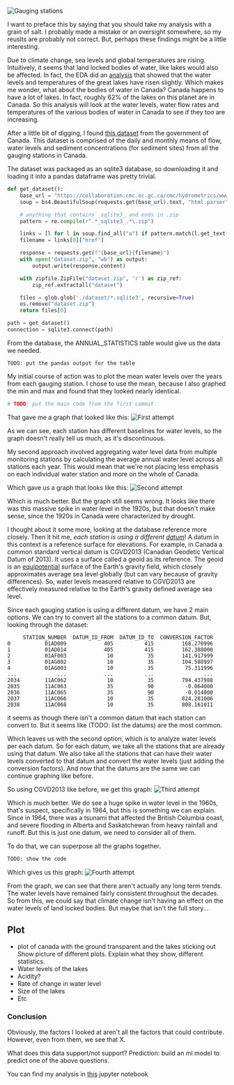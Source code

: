 ![Gauging stations](imgs/gauging_stations.png)

I want to preface this by saying that you should take my analysis with a grain
of salt. I probably made a mistake or an oversight somewhere, so my reuslts are
probably not correct. But, perhaps these findings might be a little interesting.

Due to climate change, sea levels and global temperatures are rising.
Intuitively, it seems that land locked bodies of water, like lakes would
also be affected. In fact, the EDA did an
[analysis](https://www.epa.gov/climate-indicators/great-lakes) that showed
that the water levels and temperatures of the great lakes have risen slightly.
Which makes me wonder, what about the bodies of water in Canada?
Canada happens to have a lot of lakes. In fact, roughly 62% of the lakes on this
planet are in Canada. So this analysis will look at the water levels, water flow rates
and temperatures of the various bodies of water in Canada to see if they too are increasing.

After a little bit of digging, I found [this dataset](https://collaboration.cmc.ec.gc.ca/cmc/hydrometrics/www/) from the government of Canada. This dataset is comprised of the daily and monthly means of flow, water levels and sediment concentrations (for sediment sites) from all the gauging stations in Canada.

The dataset was packaged as an sqlite3 database, so downloading it and loading it into a
pandas dataframe was pretty trivial. 
```py
def get_dataset():
    base_url = "https://collaboration.cmc.ec.gc.ca/cmc/hydrometrics/www/"
    soup = bs4.BeautifulSoup(requests.get(base_url).text, "html.parser")

    # anything that contains _sqlite3_ and ends in .zip
    pattern = re.compile(r".*_sqlite3_.*\.zip")

    links = [l for l in soup.find_all("a") if pattern.match(l.get_text())]
    filename = links[0]["href"]

    response = requests.get(f"{base_url}{filename}")
    with open("dataset.zip", "wb") as output:
        output.write(response.content)

    with zipfile.ZipFile("dataset.zip", 'r') as zip_ref:
        zip_ref.extractall("dataset")

    files = glob.glob('./dataset/*.sqlite3', recursive=True)
    os.remove("dataset.zip")
    return files[0]

path = get_dataset()
connection = sqlite3.connect(path)
```

From the database, the ANNUAL_STATISTICS table would give us the data we needed.
```
TODO: put the pandas output for the table
```

My initial course of action was to plot the mean water levels over the years from each gauging station. I chose to use the mean, because I also graphed the min and max and found that they looked nearly identical.
```py
# TODO: put the main code from the first commit
```
That gave me a graph that looked like this:
![First attempt](imgs/attempt-1.png)

As we can see, each station has different baselines for water levels, so the graph
doesn't really tell us much, as it's discontinuous.

My second approach involved aggregating water level data from multiple monitoring
stations by calculating the average annual water level across all stations each year.
This would mean that we're not placing less emphasis on each individual water station
and more on the whole of Canada.

Which gave us a graph that looks like this:
![Second attempt](imgs/attempt-2.png)

Which is much better. But the graph still seems wrong. It looks like there was this
massive spike in water level in the 1920s, but that doesn't make sense, since the
1920s in Canada were characterized by drought.

I thought about it some more, looking at the database reference more closely.
Then it hit me, *each station is using a different
[datum](https://wateroffice.ec.gc.ca/report/datum_faq_e.html)*! A datum in this context is
a reference surface for elevations.  For example, in Canada a common standard vertical
datum is CGVD2013 (Canadian Geodetic Vertical Datum of 2013). It uses a surface
called a geoid as its reference. The geoid is an [equipotential](https://en.wikipedia.org/wiki/Equipotential) surface of the Earth's gravity field, which closely approximates average
sea level globally (but can vary because of gravity differences). So, water levels
measured relative to CGVD2013 are effectively measured relative to the Earth's
gravity defined average sea level.

Since each gauging station is using a different datum, we have 2 main options.
We can try to convert all the stations to a common datum. But, looking through
the dataset:
```
     STATION_NUMBER  DATUM_ID_FROM  DATUM_ID_TO  CONVERSION_FACTOR
0           01AD009            405          415         168.270996
1           01AD014            405          415         162.388000
2           01AF003             10           35         141.917999
3           01AG002             10           35         104.588997
4           01AG003             10           35          75.311996
...             ...            ...          ...                ...
2034        11AC062             10           35         794.437988
2035        11AC063             35           90          -0.064000
2036        11AC065             35           90          -0.014000
2037        11AC066             10           35         824.281006
2038        11AC068             10           35         808.161011
```
it seems as though there isn't a common datum that each station can convert to.
But it seems like (TODO: list the datums) are the most common.

Which leaves us with the second option, which is to analyze water levels
per each datum. So for each datum, we take all the stations that are
already using that datum. We also take all the stations that can have
their water levels converted to that datum and convert the water levels
(just adding the conversion factors). And now that the datums are the same
we can continue graphing like before.

So using CGVD2013  like before, we get this graph:
![Third attempt](imgs/attempt-3.png)

Which is much better. We do see a huge spike in water level in the 1960s, that's suspect,
specifically in 1964, but this is something we can explain. Since in 1964, there was a
tsunami that affected the British Columbia coast, and severe flooding in Alberta and Saskatchewan
from heavy rainfall and runoff. But this is just one datum, we need to consider all of them.

To do that, we can superpose all the graphs together.

```py
TODO: show the code
```

Which gives us this graph:
![Fourth attempt](imgs/attempt-4.png)

From the graph, we can see that there aren't actually any long term trends.
The water levels have remained fairly consistent throughout the decades.
So from this, we could say that climate change isn't having an effect on the water
levels of land locked bodies. But maybe that isn't the full story...

## Plot
- plot of canada with the ground transparent and the lakes sticking out
Show picture of different plots.
Explain what they show, different statistics.
- Water levels of the lakes
- Acidity?
- Rate of change in water level
- Size of the lakes
- Etc

### Conclusion
Obviously, the factors I looked at aren't all the factors that could contribute. However, even from them,
we see that X.

What does this data support/not support?
Prediction: build an ml model to predict one of the above questions.

You can find my analysis in [this]() jupyter notebook
